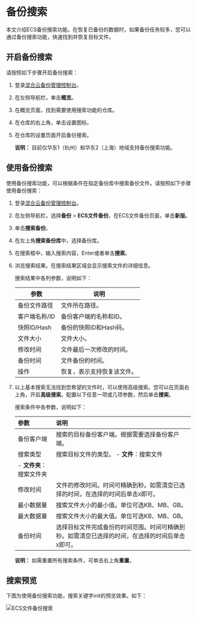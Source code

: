# 备份搜索

本文介绍ECS备份搜索功能。在恢复已备份的数据时，如果备份任务较多，您可以通过备份搜索功能，快速找到并恢复目标文件。

## 开启备份搜索

请按照如下步骤开启备份搜索：

1.  登录[混合云备份管理控制台](https://hbr.console.aliyun.com)。

2.  在左侧导航栏，单击**概览**。

3.  在概览页面，找到需要使用搜索功能的仓库。

4.  在仓库的右上角，单击设置图标。

5.  在仓库的设置页面开启备份搜索。

    **说明：** 目前仅华东1（杭州）和华东2（上海）地域支持备份搜索功能。


## 使用备份搜索

使用备份搜索功能，可以根据条件在指定备份库中搜索备份文件。请按照如下步骤使用备份搜索：

1.  登录[混合云备份管理控制台](https://hbr.console.aliyun.com)。

2.  在左侧导航栏，选择**备份** \> **ECS文件备份**。在ECS文件备份页面，单击**新版**。

3.  单击**搜索备份**。

4.  在左上角**搜索备份库**中，选择备份库。

5.  在搜索框中，输入搜索内容，Enter或者单击**搜索**。

6.  浏览搜索结果。在搜索结果区域会显示搜索文件的详细信息。

    搜索结果中各列参数，说明如下：

    |参数|说明|
    |--|--|
    |备份文件路径|文件所在路径。|
    |客户端名称/ID|备份客户端的名称和ID。|
    |快照ID/Hash|备份的快照ID和Hash码。|
    |文件大小|文件大小。|
    |修改时间|文件最后一次修改的时间。|
    |备份时间|文件备份的时间。|
    |操作|恢复，表示支持恢复该文件。|

7.  以上基本搜索无法找到您希望的文件时，可以使用高级搜索。您可以在页面右上角，开启**高级搜索**。配置以下任意一项或几项参数，然后单击**搜索**。

    搜索条件中各参数，说明如下：

    |参数|说明|
    |:-|:-|
    |备份客户端|搜索的目标备份客户端。根据需要选择备份客户端。|
    |搜索类型|搜索目标文件的类型。    -   **文件**：搜索文件
    -   **文件夹**：搜索文件夹 |
    |修改时间|文件的修改时间。时间可精确到秒。如需清空已选择的时间，在选择的时间后单击`X`即可。|
    |最小数据量|搜索文件大小的最小值。单位可选KB、MB、GB。|
    |最大数据量|搜索文件大小的最大值。单位可选KB、MB、GB。|
    |备份时间|选择目标文件完成备份的时间范围。时间可精确到秒。如需清空已选择的时间，在选择的时间后单击`X`即可。|

    **说明：** 如需重置所有搜索条件，可单击右上角**重置**。


## 搜索预览

下图为使用备份搜索功能，搜索关键字init的预览效果。如下：

![ECS文件备份搜索](https://static-aliyun-doc.oss-accelerate.aliyuncs.com/assets/img/zh-CN/3632178061/p205029.png)

